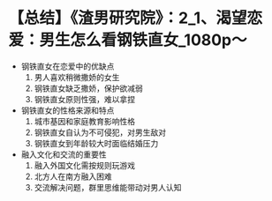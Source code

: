 # 【总结】《渣男研究院》：2_1、渴望恋爱：男生怎么看钢铁直女_1080p～

-   钢铁直女在恋爱中的优缺点
    1.  男人喜欢稍微撒娇的女生
    2.  钢铁直女缺乏撒娇，保护欲减弱
    3.  钢铁直女原则性强，难以拿捏
-   钢铁直女的性格来源和特点
    1.  城市基因和家庭教育影响性格
    2.  钢铁直女自认为不可侵犯，对男生敌对
    3.  钢铁直女到年龄较大时面临结婚压力
-   融入文化和交流的重要性
    1.  融入外国文化需按规则玩游戏
    2.  北方人在南方融入困难
    3.  交流解决问题，群里思维能带动对男人认知